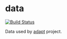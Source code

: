 # data

[![Build Status](https://travis-ci.org/use-adapt/data.svg?branch=master)](https://travis-ci.org/use-adapt/data)

Data used by [adapt](https://github.com/use-adapt/adapt) project.
